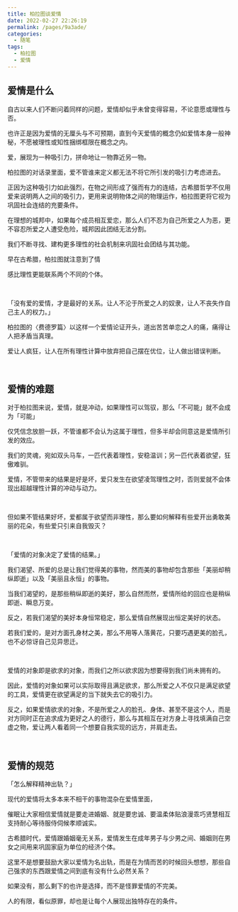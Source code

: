 ```yaml
---
title: 柏拉图谈爱情
date: 2022-02-27 22:26:19
permalink: /pages/9a3ade/
categories:
  - 随笔
tags:
  - 柏拉图
  - 爱情
---
```



## 爱情是什么

自古以来人们不断问着同样的问题，爱情却似乎未曾变得容易，不论意愿或理性与否。

也许正是因为爱情的无厘头与不可预期，直到今天爱情的概念仍如爱情本身一般神秘，不愿被理性或知性捆绑框限在概念之内。

爱，展现为一种吸引力，拼命地让一物靠近另一物。

柏拉图的对话录里面，爱不管谁来定义都无法不将它所引发的吸引力考虑进去。

正因为这种吸引力如此强烈，在物之间形成了强而有力的连结，古希腊哲学不仅用爱来说明两人之间的吸引力，更用来说明物体之间的物理运作，柏拉图更将它视为巩固社会连结的充要条件。

在理想的城邦中，如果每个成员相互爱恋，那么人们不忍为自己所爱之人为恶，更不容忍所爱之人遭受危险，城邦因此团结无法分割。

我们不断寻找、建构更多理性的社会机制来巩固社会团结与其功能。

早在古希腊，柏拉图就注意到了情

感比理性更能联系两个不同的个体。

</br>

「没有爱的爱情，才是最好的关系。让人不沦于所爱之人的奴隶，让人不丧失作自己主人的权力。」

柏拉图的〈费德罗篇〉以这样一个爱情论证开头，道出苦苦单恋之人的痛，痛得让人把矛盾当真理。

爱让人疯狂，让人在所有理性计算中放弃把自己摆在优位，让人做出错误判断。 

</br>

## 爱情的难题

对于柏拉图来说，爱情，就是冲动，如果理性可以驾驭，那么「不可能」就不会成为「可能」

仅凭信念放胆一跃，不管谁都不会认为这属于理性，但多半却会同意这是爱情所引发的效应。

我们的灵魂，宛如双头马车，一匹代表着理性，安稳温训；另一匹代表着欲望，狂傲难驯。

爱情，不管带来的结果是好是坏，爱只发生在欲望凌驾理性之时，否则爱就不会体现出超越理性计算的冲动与动力。

</br>

但如果不管结果好坏，爱都属于欲望而非理性，那么要如何解释有些爱开出勇敢美丽的花朵，有些爱只引来自我毁灭？

 </br>

「爱情的对象决定了爱情的结果。」

我们渴望、所爱的总是让我们觉得美的事物，然而美的事物却包含那些「美丽却稍纵即逝」以及「美丽且永恒」的事物。

当我们渴望的，是那些稍纵即逝的美好，那么自然而然，爱情所给的回应也是稍纵即逝、瞬息万变。

反之，若我们渴望的美好本身恒常稳定，那么爱情自然展现出恒定美好的状态。

若我们爱的，是对方面孔身材之美，那么不用等人落黄花，只要巧遇更美的脸孔，也不必惊讶自己见异思迁。

 </br>

爱情的对象即是欲求的对象，而我们之所以欲求因为想要得到我们尚未拥有的。

因此，爱情的对象如果可以实际取得且满足欲求，那么所爱之人不仅只是满足欲望的工具，爱情更在欲望满足的当下就失去它的吸引力。

反之，如果爱情欲求的对象，不是所爱之人的脸孔、身体、甚至不是这个人，而是对方同时正在追求成为更好之人的德行，那么与其相互在对方身上寻找填满自己空虚之物，爱让两人看着同一个想要自我实现的远方，并肩走去。

</br>

## 爱情的规范

「怎么解释精神出轨？」

现代的爱情将太多本来不相干的事物混杂在爱情里面，

催眠让大家相信爱情就是要走进婚姻、就是要忠诚、要温柔体贴浪漫乖巧贤慧相互支持耐心等待服侍伺候孝顺诚实。

 

古希腊时代，爱情跟婚姻毫无关系，爱情发生在成年男子与少男之间、婚姻则在男女之间用来巩固家庭为单位的经济个体。

这里不是想要鼓励大家以爱情为名出轨，而是在为情而苦的时候回头想想，那些自己强求的东西跟爱情之间到底有没有什么必然关系？

如果没有，那么剩下的也许是选择，而不是怪罪爱情的不完美。

人的有限，看似原罪，却也是让每个人展现出独特存在的条件。